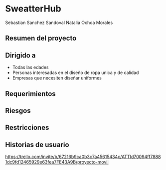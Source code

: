 # SweatterHub
Sebastian Sanchez Sandoval
Natalia Ochoa Morales

## Resumen del proyecto

## Dirigido a
* Todas las edades
* Personas interesadas en el diseño de ropa unica y de calidad
* Empresas que necesiten diseñar uniformes

## Requerimientos

## Riesgos

## Restricciones

## Historias de usuario
https://trello.com/invite/b/67216b9ca0b3c7a45615434c/ATTId70094ff78881dc9fd12465929e63fea7FE43A9B/proyecto-movil